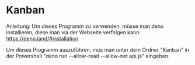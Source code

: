 # Kanban
Anleitung:
Um dieses Programm zu verwenden, müsse man deno installieren, diese man via der Webseite verfolgen kann: https://deno.land/#installation

Um dieses Programm auszuführen, mus man unter dem Ordner "Kanban" in der Powershell "deno run --allow-read --allow-net api.js" eingeben.